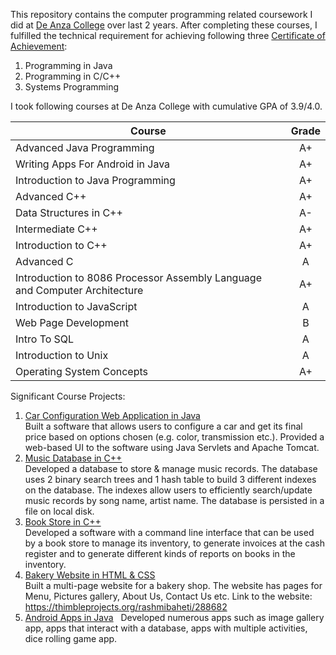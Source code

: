 This repository contains the computer programming related coursework I did at [De Anza College](https://www.deanza.edu) over last 2 years. After completing these courses, I fulfilled the technical requirement for achieving following three [Certificate of Achievement](https://www.deanza.edu/counseling/pdf/degrees/cis_programming.pdf):  

1. Programming in Java  
2. Programming in C/C++  
3. Systems Programming  
  
  
I took following courses at De Anza College with cumulative GPA of 3.9/4.0.

| Course           | Grade |
|------------------|:-----:|
| Advanced Java Programming | A+ |  
| Writing Apps For Android in Java | A+ |  
| Introduction to Java Programming | A+ |  
| Advanced C++ | A+ |  
| Data Structures in C++ | A- |  
| Intermediate C++ | A+ |  
| Introduction to C++ | A+ |  
| Advanced C | A |  
| Introduction to 8086 Processor Assembly Language and Computer Architecture | A+ |  
| Introduction to JavaScript | A |  
| Web Page Development | B |  
| Intro To SQL | A |  
| Introduction to Unix | A |  
| Operating System Concepts | A+ |  
  
  
Significant Course Projects:  
1. [Car Configuration Web Application in Java](Advanced%20Java%20-%20CIS35B/Assignment6)  
Built a software that allows users to configure a car and get its final price based on options chosen (e.g. color,
transmission etc.). Provided a web-based UI to the software using Java Servlets and Apache Tomcat.  
2. [Music Database in C++](Data%20Strucrures%20-%20CIS22C/Final%20Project)  
Developed a database to store &amp; manage music records. The database uses 2 binary search trees and 1 hash
table to build 3 different indexes on the database. The indexes allow users to efficiently search/update music
records by song name, artist name. The database is persisted in a file on local disk.  
3. [Book Store in C++](Intermediate%20C%2B%2B%20-%20CIS22B/Final%20Project)  
Developed a software with a command line interface that can be used by a book store to manage its inventory,
to generate invoices at the cash register and to generate different kinds of reports on books in the inventory.  
4. [Bakery Website in HTML & CSS](Web%20Page%20Development%20-%20CIS89A/Final%20Project)  
Built a multi-page website for a bakery shop. The website has pages for Menu, Pictures gallery, About Us,
Contact Us etc. Link to the website: https://thimbleprojects.org/rashmibaheti/288682  
5. [Android Apps in Java](Android%20Development%20-%20CS64A)  
Developed numerous apps such as image gallery app, apps that interact with a database, apps with multiple
activities, dice rolling game app.  
